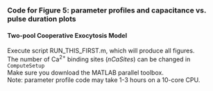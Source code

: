 ### Code for Figure 5: parameter profiles and capacitance vs. pulse duration plots
#### Two-pool Cooperative Exocytosis Model 
Execute script RUN_THIS_FIRST.m, which will produce all figures. <br>
The number of Ca<sup>2+</sup> binding sites (<var>nCaSites</var>) can be changed in <code>ComputeSetup</code><br>
Make sure you download the MATLAB parallel toolbox. <br>
Note: parameter profile code may take 1-3 hours on a 10-core CPU.
